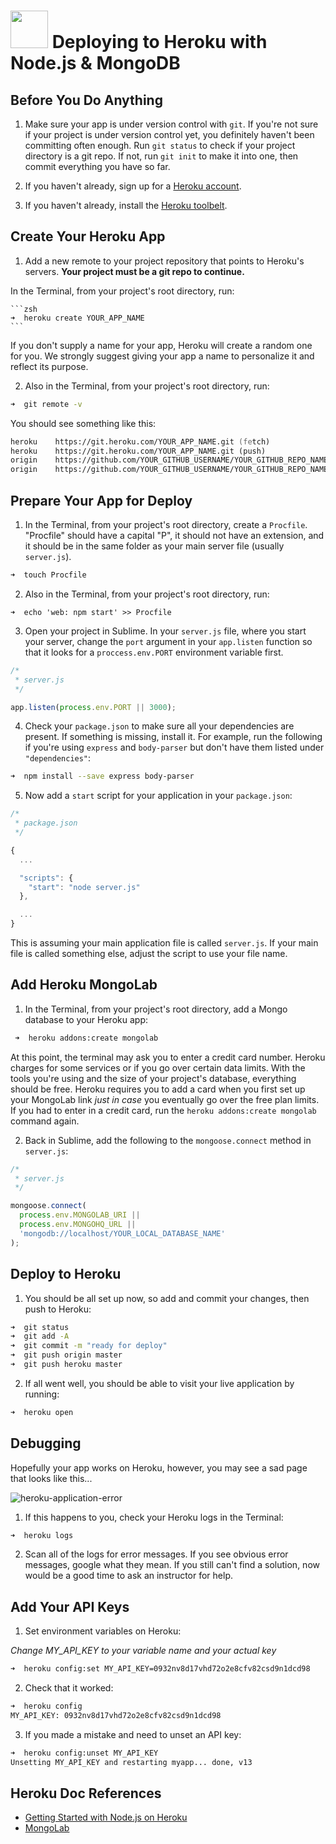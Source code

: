 # <img src="https://cloud.githubusercontent.com/assets/7833470/10899314/63829980-8188-11e5-8cdd-4ded5bcb6e36.png" height="60"> Deploying to Heroku with Node.js & MongoDB

## Before You Do Anything

1. Make sure your app is under version control with `git`.  If you're not sure if your project is under version control yet, you definitely haven't been committing often enough. Run `git status` to check if your project directory is a git repo. If not, run `git init` to make it into one, then commit everything you have so far.

2. If you haven't already, sign up for a <a href="https://www.heroku.com" target="_blank">Heroku account</a>.

3. If you haven't already, install the <a href="https://toolbelt.heroku.com" target="_blank">Heroku toolbelt</a>.

## Create Your Heroku App

1. Add a new remote to your project repository that points to Heroku's servers. **Your project must be a git repo to continue.**

  In the Terminal, from your project's root directory, run:

	```zsh
	➜  heroku create YOUR_APP_NAME
	```

  If you don't supply a name for your app, Heroku will create a random one for you. We strongly suggest giving your app a name to personalize it and reflect its purpose.

2. Also in the Terminal, from your project's root directory, run:

  ```zsh
  ➜  git remote -v
  ```

  You should see something like this:

  ```zsh
  heroku	https://git.heroku.com/YOUR_APP_NAME.git (fetch)
  heroku	https://git.heroku.com/YOUR_APP_NAME.git (push)
  origin	https://github.com/YOUR_GITHUB_USERNAME/YOUR_GITHUB_REPO_NAME.git (fetch)
  origin	https://github.com/YOUR_GITHUB_USERNAME/YOUR_GITHUB_REPO_NAME.git (push)
  ```

## Prepare Your App for Deploy

1. In the Terminal, from your project's root directory, create a `Procfile`. "Procfile" should have a capital "P", it should not have an extension, and it should be in the same folder as your main server file (usually `server.js`).

  ```zsh
  ➜  touch Procfile
  ```

2. Also in the Terminal, from your project's root directory, run:

  ```
  ➜  echo 'web: npm start' >> Procfile
  ```

3. Open your project in Sublime. In your `server.js` file, where you start your server, change the `port` argument in your `app.listen` function so that it looks for a `proccess.env.PORT` environment variable first.

  ```js
  /*
   * server.js
   */

  app.listen(process.env.PORT || 3000);
  ```

4. Check your `package.json` to make sure all your dependencies are present. If something is missing, install it. For example, run the following if you're using `express` and `body-parser` but don't have them listed under `"dependencies"`:

  ```zsh
  ➜  npm install --save express body-parser
  ```

5. Now add a `start` script for your application in your `package.json`:

  ```js
  /*
   * package.json
   */

  {
    ...

    "scripts": {
      "start": "node server.js"
    },

    ...
  }
  ```

  This is assuming your main application file is called `server.js`. If your main file is called something else, adjust the script to use your file name.

## Add Heroku MongoLab

1. In the Terminal, from your project's root directory, add a Mongo database to your Heroku app:

  ```zsh
   ➜  heroku addons:create mongolab
  ```

  At this point, the terminal may ask you to enter a credit card number. Heroku charges for some services or if you go over certain data limits. With the tools you're using and the size of your project's database, everything should be free. Heroku requires you to add a card when you first set up your MongoLab link *just in case* you eventually go over the free plan limits. If you had to enter in a credit card, run the `heroku addons:create mongolab` command again.

2. Back in Sublime, add the following to the `mongoose.connect` method in `server.js`:

  ```js
  /*
   * server.js
   */

  mongoose.connect(
    process.env.MONGOLAB_URI ||
    process.env.MONGOHQ_URL ||
    'mongodb://localhost/YOUR_LOCAL_DATABASE_NAME'
  );
  ```

## Deploy to Heroku

1. You should be all set up now, so add and commit your changes, then push to Heroku:

  ```zsh
  ➜  git status
  ➜  git add -A
  ➜  git commit -m "ready for deploy"
  ➜  git push origin master
  ➜  git push heroku master
  ```

2. If all went well, you should be able to visit your live application by running:

  ```zsh
  ➜  heroku open
  ```

## Debugging

Hopefully your app works on Heroku, however, you may see a sad page that looks like this...

![heroku-application-error](https://cloud.githubusercontent.com/assets/7833470/10436335/9a97efce-70da-11e5-87ba-bdb4ae0c8596.png)

1. If this happens to you, check your Heroku logs in the Terminal:

  ```zsh
  ➜  heroku logs
  ```

2. Scan all of the logs for error messages. If you see obvious error messages, google what they mean. If you still can't find a solution, now would be a good time to ask an instructor for help.

## Add Your API Keys

1. Set environment variables on Heroku:

  *Change MY_API_KEY to your variable name and your actual key*

  ```zsh
  ➜  heroku config:set MY_API_KEY=0932nv8d17vhd72o2e8cfv82csd9n1dcd98
  ```

2. Check that it worked:

  ```zsh
  ➜  heroku config
  MY_API_KEY: 0932nv8d17vhd72o2e8cfv82csd9n1dcd98
  ```

3. If you made a mistake and need to unset an API key:

  ```zsh
  ➜  heroku config:unset MY_API_KEY
  Unsetting MY_API_KEY and restarting myapp... done, v13
  ```

## Heroku Doc References

* <a href="https://devcenter.heroku.com/articles/getting-started-with-nodejs#introduction" target="_blank">Getting Started with Node.js on Heroku</a>
* <a href="https://devcenter.heroku.com/articles/mongolab" target="_blank">MongoLab</a>

